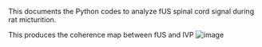 This documents the Python codes to analyze fUS spinal cord signal during rat micturition.

This produces the coherence map between fUS and IVP
![image](https://github.com/Jacklo000/fus-spinal-cord/assets/46094296/6bd79c87-89d1-4ba2-9a0a-877a96dd9616)
